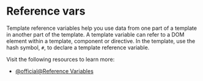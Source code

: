 # Reference vars

Template reference variables help you use data from one part of a template in another part of the template. A template variable can refer to a DOM element within a template, component or directive. In the template, use the hash symbol, `#`, to declare a template reference variable.

Visit the following resources to learn more:

- [@official@Reference Variables](https://angular.dev/guide/templates/reference-variables)
